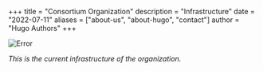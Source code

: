 +++
title = "Consortium Organization"
description = "Infrastructure"
date = "2022-07-11"
aliases = ["about-us", "about-hugo", "contact"]
author = "Hugo Authors"
+++

![Error](/img/slide/consortium.png)

*This is the current infrastructure of the organization.*